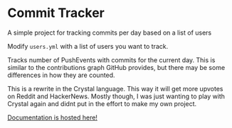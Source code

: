# Commit Tracker

A simple project for tracking commits per day based on a list of users

Modify `users.yml` with a list of users you want to track.

Tracks number of PushEvents with commits for the current day.
This is similar to the contributions graph GitHub provides, but there may be some differences in how they are counted. 

This is a rewrite in the Crystal language. This way it will get more upvotes on Reddit and HackerNews. Mostly though, I was just wanting to play with Crystal again and didnt put in the effort to make my own project.

[Documentation is hosted here!](https://jasonrobot.github.io/contributions/)
